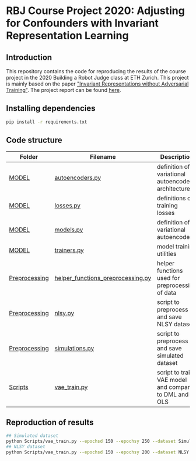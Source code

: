 # RBJ Course Project 2020: Adjusting for Confounders with Invariant Representation Learning

## Introduction
This repository contains the code for reproducing the results of the course project in the 2020 Building a Robot Judge class at ETH Zurich. This project is mainly based on the paper ["Invariant Representations without Adversarial Training"](https://arxiv.org/abs/1805.09458). The project report can be found [here](project_report.pdf).

## Installing dependencies
```bash
pip install -r requirements.txt
````

## Code structure
| Folder | Filename | Description |
|--------|----------|-------------|
| [MODEL](MODEL)   | [autoencoders.py](MODEL/autoencoders.py)| definition of variational autoencoder architecture|
| [MODEL](MODEL)   | [losses.py](MODEL/losses.py)| definitions of training losses|
| [MODEL](MODEL)   | [models.py](MODEL/models.py)| definition of variational autoencoder|
| [MODEL](MODEL)   | [trainers.py](MODEL/trainers.py)| model training utilities|
| [Preprocessing](Preprocessing)   | [helper_functions_preprocessing.py](Preprocessing/helper_functions_preprocessing.py)| helper functions used for preprocessing of data|
| [Preprocessing](Preprocessing)   | [nlsy.py](Preprocessing/nlsy.py)| script to preprocess and save NLSY dataset|
| [Preprocessing](Preprocessing)   | [simulations.py](Preprocessing/simulations.py)| script to preprocess and save simulated dataset|
| [Scripts](Scripts)   | [vae_train.py](Scripts/vae_train.py)| script to train VAE model and compare to DML and OLS|

## Reproduction of results
```bash
## Simulated dataset
python Scripts/vae_train.py --epochsd 150 --epochsy 250 --dataset Simulation
## NLSY dataset
python Scripts/vae_train.py --epochsd 150 --epochsy 200 --dataset NLSY
```


